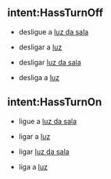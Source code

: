## intent:HassTurnOff

- desligue a [luz da sala](name)

- desligar a [luz](name)

- desligar [luz da sala](name)

- desliga a [luz](name)



## intent:HassTurnOn

- ligue a [luz da sala](name)

- ligar a [luz](name)

- ligar [luz da sala](name)

- liga a [luz](name)



